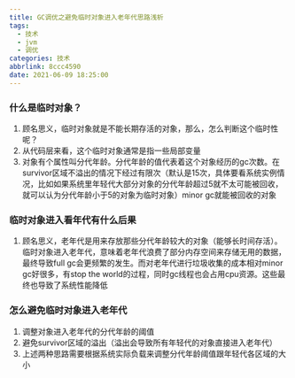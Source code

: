 ```yaml
---
title: GC调优之避免临时对象进入老年代思路浅析
tags:
  - 技术
  - jvm
  - 调优
categories: 技术
abbrlink: 8ccc4590
date: 2021-06-09 18:25:00
---
```

### 什么是临时对象？
1. 顾名思义，临时对象就是不能长期存活的对象，那么，怎么判断这个临时性呢？
2. 从代码层来看，这个临时对象通常是指一些局部变量
3. 对象有个属性叫分代年龄。分代年龄的值代表着这个对象经历的gc次数。在survivor区域不溢出的情况下经过有限次（默认是15次，具体要看系统实例情况，比如如果系统里年轻代大部分对象的分代年龄超过5就不太可能被回收，就可以认为分代年龄小于5的对象为临时对象）minor gc就能被回收的对象
### 临时对象进入看年代有什么后果  
   1. 顾名思义，老年代是用来存放那些分代年龄较大的对象（能够长时间存活）。临时对象进入老年代，意味着老年代浪费了部分内存空间来存储无用的数据，最终导致full gc会更频繁的发生。而对老年代进行垃圾收集的成本相对minor gc好很多，有stop the world的过程，同时gc线程也会占用cpu资源。这些最终也导致了系统性能降低
### 怎么避免临时对象进入老年代
  1. 调整对象进入老年代的分代年龄的阈值
  2. 避免survivor区域的溢出（溢出会导致所有年轻代的对象直接进入老年代）
3.  上述两种思路需要根据系统实际负载来调整分代年龄阈值跟年轻代各区域的大小
